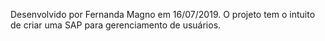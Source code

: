 Desenvolvido por Fernanda Magno em 16/07/2019.
O projeto tem o intuito de criar uma SAP para gerenciamento de usuários. 

